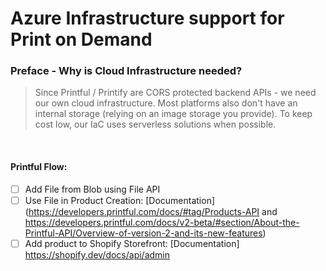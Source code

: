 # Azure Infrastructure support for Print on Demand

### Preface - Why is Cloud Infrastructure needed?

> Since Printful / Printify are CORS protected backend APIs - we need our own cloud infrastructure. Most platforms also don't have an internal storage (relying on an image storage you provide). To keep cost low, our IaC uses serverless solutions when possible.

<br />

#### **Printful Flow**:
- [ ] Add File from Blob using File API
- [ ] Use File in Product Creation: [Documentation](https://developers.printful.com/docs/#tag/Products-API and https://developers.printful.com/docs/v2-beta/#section/About-the-Printful-API/Overview-of-version-2-and-its-new-features) 
- [ ] Add product to Shopify Storefront: [Documentation] https://shopify.dev/docs/api/admin